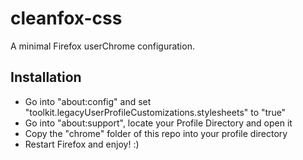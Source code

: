 # cleanfox-css
A minimal Firefox userChrome configuration.

## Installation

- Go into "about:config" and set "toolkit.legacyUserProfileCustomizations.stylesheets" to "true"
- Go into "about:support", locate your Profile Directory and open it
- Copy the "chrome" folder of this repo into your profile directory
- Restart Firefox and enjoy! :)